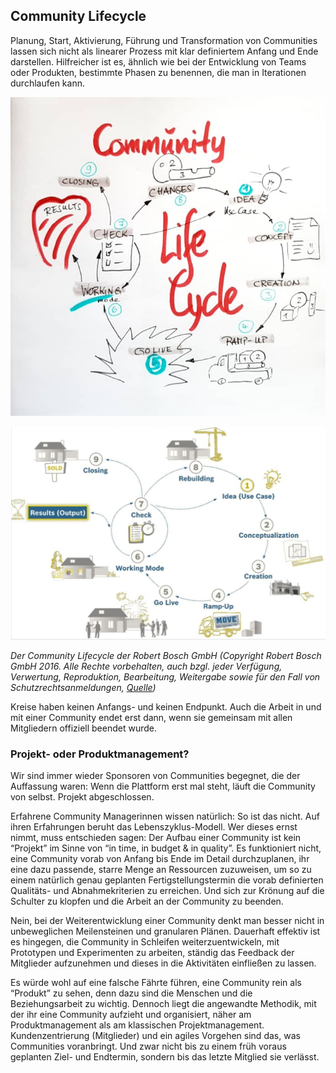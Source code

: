 ## Community Lifecycle

Planung, Start, Aktivierung, Führung und Transformation von Communities
lassen sich nicht als linearer Prozess mit klar definiertem Anfang und
Ende darstellen. Hilfreicher ist es, ähnlich wie bei der Entwicklung von
Teams oder Produkten, bestimmte Phasen zu benennen, die man in
Iterationen durchlaufen kann.

![](images/CommunityLifeCycle.png)

![](images/CommunityLifeCycleOrig.png)

*Der Community Lifecycle der Robert Bosch GmbH (Copyright Robert Bosch
GmbH 2016. Alle Rechte vorbehalten, auch bzgl. jeder Verfügung,
Verwertung, Reproduktion, Bearbeitung, Weitergabe sowie für den Fall von
Schutzrechtsanmeldungen, [Quelle](http://socialconnections.info/sessions/the-importance-of-community-based-collaboration-for-robert-bosch-gmbh/))*

Kreise haben keinen Anfangs- und keinen Endpunkt. Auch die Arbeit in und
mit einer Community endet erst dann, wenn sie gemeinsam mit allen
Mitgliedern offiziell beendet wurde.

### Projekt- oder Produktmanagement?

Wir sind immer wieder Sponsoren von Communities begegnet, die der
Auffassung waren: Wenn die Plattform erst mal steht, läuft die Community
von selbst. Projekt abgeschlossen.

Erfahrene Community Managerinnen wissen natürlich: So ist das nicht. Auf
ihren Erfahrungen beruht das Lebenszyklus-Modell. Wer dieses ernst
nimmt, muss entschieden sagen: Der Aufbau einer Community ist kein
“Projekt” im Sinne von “in time, in budget & in quality”. Es
funktioniert nicht, eine Community vorab von Anfang bis Ende im Detail
durchzuplanen, ihr eine dazu passende, starre Menge an Ressourcen
zuzuweisen, um so zu einem natürlich genau geplanten
Fertigstellungstermin die vorab definierten Qualitäts- und
Abnahmekriterien zu erreichen. Und sich zur Krönung auf die Schulter zu
klopfen und die Arbeit an der Community zu beenden.

Nein, bei der Weiterentwicklung einer Community denkt man besser nicht
in unbeweglichen Meilensteinen und granularen Plänen. Dauerhaft effektiv
ist es hingegen, die Community in Schleifen weiterzuentwickeln, mit
Prototypen und Experimenten zu arbeiten, ständig das Feedback der
Mitglieder aufzunehmen und dieses in die Aktivitäten einfließen zu
lassen.

Es würde wohl auf eine falsche Fährte führen, eine Community rein als “Produkt” zu sehen, denn dazu sind die Menschen und die Beziehungsarbeit zu wichtig. Dennoch liegt die angewandte Methodik, mit der ihr eine Community aufzieht und organisiert, näher am Produktmanagement als am klassischen Projektmanagement. Kundenzentrierung (Mitglieder) und ein agiles Vorgehen sind das, was Communities voranbringt. Und zwar nicht bis zu einem früh voraus geplanten Ziel- und Endtermin, sondern bis das letzte Mitglied sie verlässt.